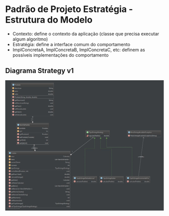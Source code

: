 # Padrão de Projeto Estratégia - Estrutura do Modelo

* Contexto: define o contexto da aplicação (classe que precisa
  executar algum algoritmo)
* Estratégia: define a interface comum do comportamento
* ImplConcretaA, ImplConcretaB, ImplConcretaC, etc: definem as
  possíveis implementações do comportamento

## Diagrama Strategy v1
![alt tag](diagram.jpg)